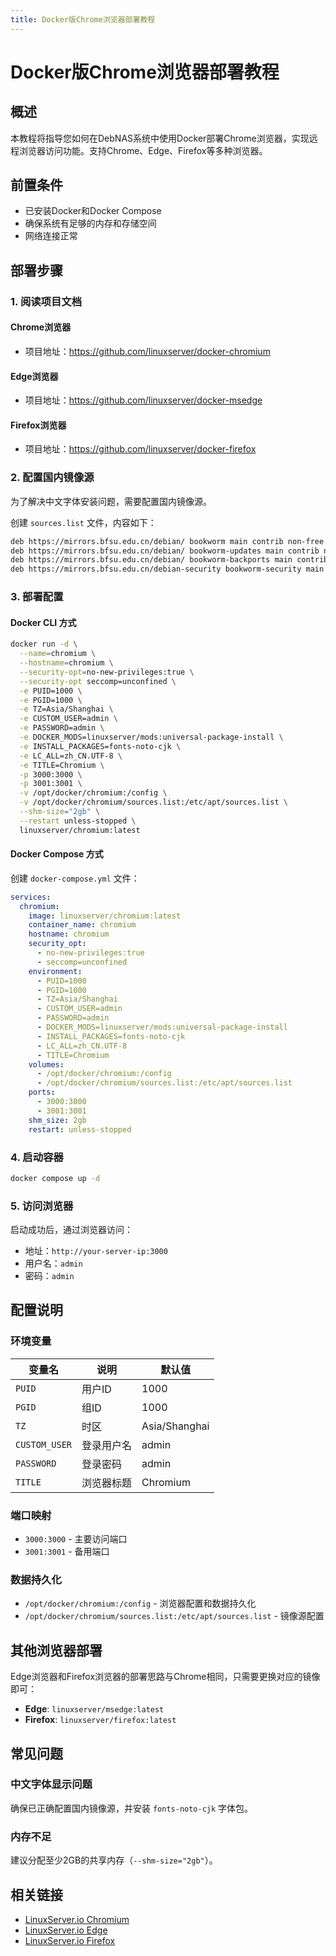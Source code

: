 ```yaml
---
title: Docker版Chrome浏览器部署教程
---
```


# Docker版Chrome浏览器部署教程

## 概述

本教程将指导您如何在DebNAS系统中使用Docker部署Chrome浏览器，实现远程浏览器访问功能。支持Chrome、Edge、Firefox等多种浏览器。

## 前置条件

- 已安装Docker和Docker Compose
- 确保系统有足够的内存和存储空间
- 网络连接正常

## 部署步骤

### 1. 阅读项目文档

#### Chrome浏览器
- 项目地址：https://github.com/linuxserver/docker-chromium

#### Edge浏览器
- 项目地址：https://github.com/linuxserver/docker-msedge

#### Firefox浏览器
- 项目地址：https://github.com/linuxserver/docker-firefox

### 2. 配置国内镜像源

为了解决中文字体安装问题，需要配置国内镜像源。

创建 `sources.list` 文件，内容如下：

```bash
deb https://mirrors.bfsu.edu.cn/debian/ bookworm main contrib non-free non-free-firmware
deb https://mirrors.bfsu.edu.cn/debian/ bookworm-updates main contrib non-free non-free-firmware
deb https://mirrors.bfsu.edu.cn/debian/ bookworm-backports main contrib non-free non-free-firmware
deb https://mirrors.bfsu.edu.cn/debian-security bookworm-security main contrib non-free non-free-firmware
```

### 3. 部署配置

#### Docker CLI 方式

```bash
docker run -d \
  --name=chromium \
  --hostname=chromium \
  --security-opt=no-new-privileges:true \
  --security-opt seccomp=unconfined \
  -e PUID=1000 \
  -e PGID=1000 \
  -e TZ=Asia/Shanghai \
  -e CUSTOM_USER=admin \
  -e PASSWORD=admin \
  -e DOCKER_MODS=linuxserver/mods:universal-package-install \
  -e INSTALL_PACKAGES=fonts-noto-cjk \
  -e LC_ALL=zh_CN.UTF-8 \
  -e TITLE=Chromium \
  -p 3000:3000 \
  -p 3001:3001 \
  -v /opt/docker/chromium:/config \
  -v /opt/docker/chromium/sources.list:/etc/apt/sources.list \
  --shm-size="2gb" \
  --restart unless-stopped \
  linuxserver/chromium:latest
```

#### Docker Compose 方式

创建 `docker-compose.yml` 文件：

```yaml
services:
  chromium:
    image: linuxserver/chromium:latest
    container_name: chromium
    hostname: chromium
    security_opt:
      - no-new-privileges:true
      - seccomp=unconfined
    environment:
      - PUID=1000
      - PGID=1000
      - TZ=Asia/Shanghai
      - CUSTOM_USER=admin
      - PASSWORD=admin
      - DOCKER_MODS=linuxserver/mods:universal-package-install
      - INSTALL_PACKAGES=fonts-noto-cjk
      - LC_ALL=zh_CN.UTF-8
      - TITLE=Chromium
    volumes:
      - /opt/docker/chromium:/config
      - /opt/docker/chromium/sources.list:/etc/apt/sources.list
    ports:
      - 3000:3000
      - 3001:3001
    shm_size: 2gb
    restart: unless-stopped
```

### 4. 启动容器

```bash
docker compose up -d
```

### 5. 访问浏览器

启动成功后，通过浏览器访问：
- 地址：`http://your-server-ip:3000`
- 用户名：`admin`
- 密码：`admin`

## 配置说明

### 环境变量

| 变量名 | 说明 | 默认值 |
|--------|------|--------|
| `PUID` | 用户ID | 1000 |
| `PGID` | 组ID | 1000 |
| `TZ` | 时区 | Asia/Shanghai |
| `CUSTOM_USER` | 登录用户名 | admin |
| `PASSWORD` | 登录密码 | admin |
| `TITLE` | 浏览器标题 | Chromium |

### 端口映射

- `3000:3000` - 主要访问端口
- `3001:3001` - 备用端口

### 数据持久化

- `/opt/docker/chromium:/config` - 浏览器配置和数据持久化
- `/opt/docker/chromium/sources.list:/etc/apt/sources.list` - 镜像源配置

## 其他浏览器部署

Edge浏览器和Firefox浏览器的部署思路与Chrome相同，只需要更换对应的镜像即可：

- **Edge**: `linuxserver/msedge:latest`
- **Firefox**: `linuxserver/firefox:latest`

## 常见问题

### 中文字体显示问题
确保已正确配置国内镜像源，并安装 `fonts-noto-cjk` 字体包。

### 内存不足
建议分配至少2GB的共享内存（`--shm-size="2gb"`）。

## 相关链接

- [LinuxServer.io Chromium](https://github.com/linuxserver/docker-chromium)
- [LinuxServer.io Edge](https://github.com/linuxserver/docker-msedge)
- [LinuxServer.io Firefox](https://github.com/linuxserver/docker-firefox)
